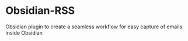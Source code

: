 # Obsidian-RSS
Obsidian plugin to create a seamless workflow for easy capture of emails inside Obsidian
